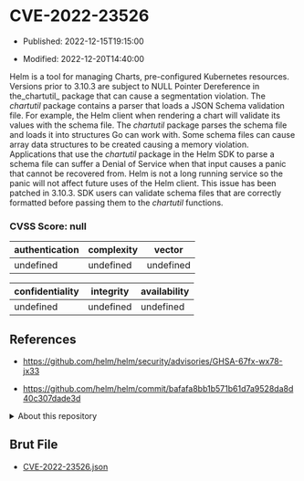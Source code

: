 # CVE-2022-23526

- Published: 2022-12-15T19:15:00

- Modified: 2022-12-20T14:40:00

Helm is a tool for managing Charts, pre-configured Kubernetes resources. Versions prior to 3.10.3 are subject to NULL Pointer Dereference in the_chartutil_ package that can cause a segmentation violation. The _chartutil_ package contains a parser that loads a JSON Schema validation file. For example, the Helm client when rendering a chart will validate its values with the schema file. The _chartutil_ package parses the schema file and loads it into structures Go can work with. Some schema files can cause array data structures to be created causing a memory violation. Applications that use the _chartutil_ package in the Helm SDK to parse a schema file can suffer a Denial of Service when that input causes a panic that cannot be recovered from. Helm is not a long running service so the panic will not affect future uses of the Helm client. This issue has been patched in 3.10.3. SDK users can validate schema files that are correctly formatted before passing them to the _chartutil_ functions.

### CVSS Score: **null**

| authentication | complexity | vector |
| --- | --- | --- |
| undefined | undefined | undefined |

| confidentiality | integrity | availability |
| --- | --- | --- |
| undefined | undefined | undefined |

## References

* https://github.com/helm/helm/security/advisories/GHSA-67fx-wx78-jx33

* https://github.com/helm/helm/commit/bafafa8bb1b571b61d7a9528da8d40c307dade3d

<details>
<summary>About this repository</summary> 

  This repository is part of the project [Live Hack CVE](https://github.com/Live-Hack-CVE). Main website can be found [www.live-hack.org](https://www.live-hack.org) 
  
  Made by [Sn0wAlice](https://github.com/Sn0wAlice) for the people that care about security and need to have a feed of the latest CVEs. Hope you enjoy it, don't forget to star the repo and follow me on [Twitter](https://twitter.com/Sn0wAlice) and [Github](https://github.com/Sn0wAlice). And that is my [personnal website](https://www.alice-snow.me/)

  - [Home Page](https://github.com/Live-Hack-CVE)
  - [Framework](https://github.com/Live-Hack-CVE/cve-framework)
  - [CVE database](https://github.com/Live-Hack-CVE/full_database)
  - [Changelog](https://github.com/Live-Hack-CVE/Changelog)
</details>

## Brut File

* [CVE-2022-23526.json](https://raw.githubusercontent.com/Live-Hack-CVE/full_database/main/cves/2022/CVE-2022-23526.json)

